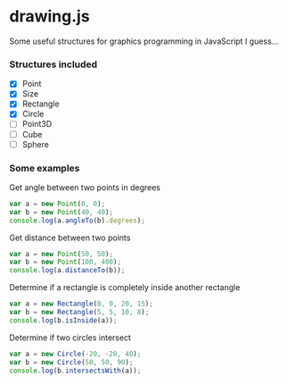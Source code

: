 # drawing.js
Some useful structures for graphics programming in JavaScript I guess...

### Structures included
- [x] Point
- [x] Size
- [x] Rectangle
- [x] Circle
- [ ] Point3D
- [ ] Cube
- [ ] Sphere

### Some examples
Get angle between two points in degrees
```javascript
var a = new Point(0, 0);
var b = new Point(40, 40);
console.log(a.angleTo(b).degrees);
```

Get distance between two points
```javascript
var a = new Point(50, 50);
var b = new Point(100, 400);
console.log(a.distanceTo(b));
```

Determine if a rectangle is completely inside another rectangle
```javascript
var a = new Rectangle(0, 0, 20, 15);
var b = new Rectangle(5, 5, 10, 8);
console.log(b.isInside(a));
```

Determine if two circles intersect
```javascript
var a = new Circle(-20, -20, 40);
var b = new Circle(50, 50, 90);
console.log(b.intersectsWith(a));
```
